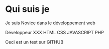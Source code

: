 # Qui suis je

Je suis Novice dans le développement web


Développeur XXX
HTML
CSS
JAVASCRIPT
PHP


Ceci est un test sur GITHUB
